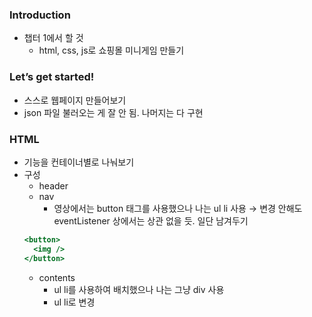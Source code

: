 ### Introduction

- 챕터 1에서 할 것
  - html, css, js로 쇼핑몰 미니게임 만들기

### Let’s get started!

- 스스로 웹페이지 만들어보기
- json 파일 불러오는 게 잘 안 됨. 나머지는 다 구현

### HTML

- 기능을 컨테이너별로 나눠보기
- 구성
  - header
  - nav
    - 영상에서는 button 태그를 사용했으나 나는 ul li 사용 → 변경 안해도 eventListener 상에서는 상관 없을 듯. 일단 남겨두기
  ```jsx
  <button>
    <img />
  </button>
  ```
  - contents
    - ul li를 사용하여 배치했으나 나는 그냥 div 사용
    - ul li로 변경

